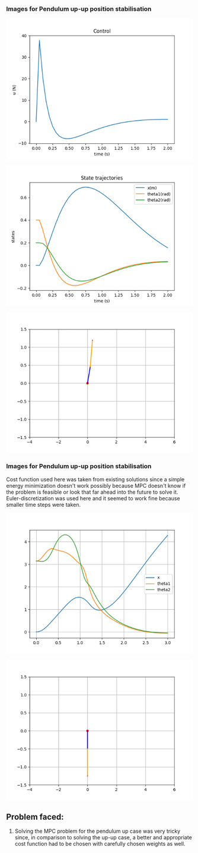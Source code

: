 ### Images for Pendulum up-up position stabilisation
![alt](https://github.com/DishankJ/Double-Inverted-Pendulum-Swingup-MPC/blob/main/media/dip_up_control_trajectory.png?raw=true)

![alt](https://github.com/DishankJ/Double-Inverted-Pendulum-Swingup-MPC/blob/main/media/dip_up_state_trajectory.png?raw=true)

![alt](https://github.com/DishankJ/Double-Inverted-Pendulum-Swingup-MPC/blob/main/media/double_inv_pendulum_up__mpc.gif?raw=true)

### Images for Pendulum up-up position stabilisation
Cost function used here was taken from existing solutions since a simple energy minimization doesn't work possibly because MPC doesn't know if the problem is feasible or look that far ahead into the future to solve it. Euler-discretization was used here and it seemed to work fine because smaller time steps were taken.

![alt](https://github.com/DishankJ/Double-Inverted-Pendulum-Swingup-MPC/blob/main/media/dip_down_state_trajectory.png?raw=true)

![alt](https://github.com/DishankJ/Double-Inverted-Pendulum-Swingup-MPC/blob/main/media/double_inv_pendulum_down_mpc.gif?raw=true)

## Problem faced:
1. Solving the MPC problem for the pendulum up case was very tricky since, in comparison to solving the up-up case, a better and appropriate cost function had to be chosen with carefully chosen weights as well.
